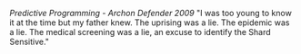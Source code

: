 *Predictive Programming - Archon Defender 2009*
"I was too young to know it at the time but my father knew.
The uprising was a lie. The epidemic was a lie.
The medical screening was a lie, an excuse to identify the Shard Sensitive."
